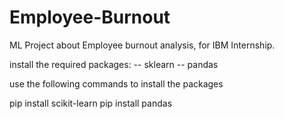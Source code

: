 # Employee-Burnout
ML Project about Employee burnout analysis, for IBM Internship.

install the required packages:
  -- sklearn
  -- pandas

use the following commands to install the packages

pip install scikit-learn
pip install pandas
